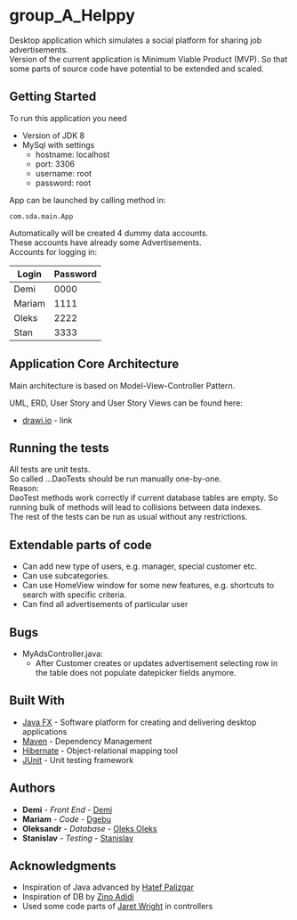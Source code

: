 # group_A_Helppy

Desktop application which simulates a social platform for sharing job advertisements.<br>
Version of the current application is Minimum Viable Product (MVP).
So that some parts of source code have potential to be extended and scaled.  

## Getting Started

To run this application you need
 * Version of JDK 8
 * MySql with settings 
    * hostname: localhost
    * port: 3306
    * username: root
    * password: root
 
App can be launched by calling method in:
```
com.sda.main.App
```
Automatically will be created 4 dummy data accounts.<br> 
These accounts have already some Advertisements.<br> 
Accounts for logging in:

| Login         | Password      |
| ------------- | ------------- |
| Demi          | 0000          |
| Mariam        | 1111          |
| Oleks         | 2222          |
| Stan          | 3333          |

## Application Core Architecture

Main architecture is based on Model-View-Controller Pattern.

UML, ERD, User Story and User Story Views can be found here:
* [drawi.io](https://www.draw.io/#HStanislavRa%2Fgroup_A_Helppy%2Fmaster%2FHelppyDiagrams.drawio) - link

## Running the tests

All tests are unit tests.<br> 
So called ...DaoTests should be run manually one-by-one.<br> 
Reason:<br> 
DaoTest methods work correctly if current database tables are empty. 
So running bulk of methods will lead to collisions between data indexes.
<br> 
The rest of the tests can be run as usual without any restrictions. 

## Extendable parts of code

* Can add new type of users, e.g. manager, special customer etc.
* Can use subcategories.
* Can use HomeView window for some new features, e.g. shortcuts to search with specific criteria.
* Can find all advertisements of particular user

## Bugs

*  MyAdsController.java: 
    * After Customer creates or updates advertisement
     selecting row in the table does not populate datepicker fields anymore.


## Built With

* [Java FX](https://openjfx.io/) - Software platform for creating and delivering desktop applications
* [Maven](https://maven.apache.org/) - Dependency Management
* [Hibernate](https://hibernate.org/) - Object-relational mapping tool
* [JUnit](https://junit.org/) - Unit testing framework


## Authors

* **Demi** - *Front End* - [Demi](https://github.com/demiavalian)
* **Mariam** - *Code* - [Dgebu](https://github.com/Dgebu)
* **Oleksandr** - *Database* - [Oleks Oleks](https://github.com/Shpakovsky94)
* **Stanislav** - *Testing* - [Stanislav](https://github.com/StanislavRa)

## Acknowledgments

* Inspiration of Java advanced by [Hatef Palizgar](https://www.linkedin.com/in/hatefpalizgar/)
* Inspiration of DB by [Zino Adidi](https://github.com/zinoadidi)
* Used some code parts of [Jaret Wright](https://github.com/JaretWright/GUIDemo) in controllers 


